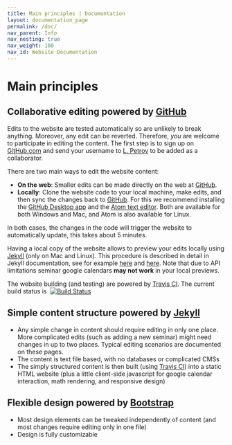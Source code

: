 ```yaml
---
title: Main principles | Documentation
layout: documentation_page
permalink: /doc/
nav_parent: Info
nav_nesting: true
nav_weight: 100
nav_id: Website Documentation
---
```


# Main principles

## Collaborative editing powered by [GitHub](https://github.com)

Edits to the website are tested automatically so are unlikely to break anything.
Moreover, any edit can be reverted. Therefore, *you* are welcome to
participate in editing the content. The first step is to sign up on [GitHub.com](https://github.com)
and send your username to [L. Petrov](mailto:petrov@virginia.edu) to be added as a collaborator.

There are two main ways to edit the website content:

- **On the web**: Smaller edits can be made directly on the web at [GitHub](https://github.com/uva-math/uva-math-code).
- **Locally**: Clone the website code to your local machine, make edits, and then sync the changes back to [GitHub](https://github.com/uva-math/uva-math-code). For this we recommend installing the [GitHub Desktop app](https://desktop.github.com/) and the [Atom text editor](https://atom.io/). Both are available for both Windows and Mac, and Atom is also available for Linux.

In both cases, the changes in the code will trigger the website to automatically update, this takes about 5 minutes.

Having a local copy of the website allows to preview your edits locally using [Jekyll](https://jekyllrb.com/) (only on Mac and Linux). This procedure is described in detail in Jekyll documentation, see for example [here](https://jekyllrb.com/docs/installation/) and [here](https://jekyllrb.com/docs/usage/). Note that due to API limitations seminar google calendars **may not work** in your local previews.

The website building (and testing) are powered by [Travis CI](https://travis-ci.org/). The current build status is&nbsp;&nbsp;[![Build Status](https://travis-ci.org/uva-math/uva-math-code.svg?branch=master)](https://travis-ci.org/uva-math/uva-math-code)

## Simple content structure powered by [Jekyll](https://jekyllrb.com/)

- Any simple change in content should require editing in only one place. More complicated edits (such as adding a new seminar) might need changes in up to two places. Typical editing scenarios are documented on these pages.
- The content is text file based, with no databases or complicated CMSs
- The simply structured content is then built (using [Travis CI](https://travis-ci.org/)) into a static HTML website (plus a little client-side javascript for google calendar interaction, math rendering, and responsive design)

## Flexible design powered by [Bootstrap](http://getbootstrap.com/)

- Most design elements can be tweaked independently of content (and most changes require editing only in one file)
- Design is fully customizable
